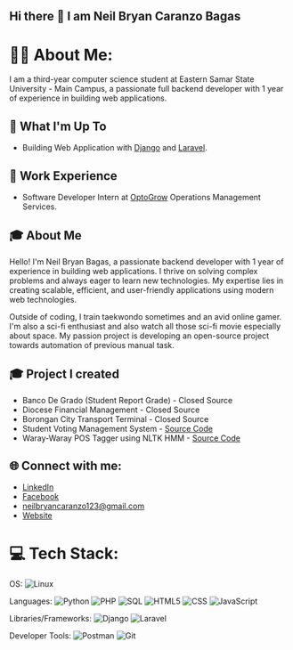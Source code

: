 ## Hi there 👋 I am Neil Bryan Caranzo Bagas


# 👨‍🦰 About Me:
I am a third-year computer science student at Eastern Samar State University - Main Campus, a passionate full backend developer with 1 year of experience in building web applications.


## 🚀 What I'm Up To

-  Building Web Application with [Django](https://www.djangoproject.com/) and [Laravel](https://laravel.com/).

## 💼 Work Experience
- Software Developer Intern at [OptoGrow](https://www.optogrow.com/) Operations Management Services.

## 🎓 About Me
Hello! I'm Neil Bryan Bagas, a passionate backend developer with 1 year of experience in building web applications. I thrive on solving complex problems and always eager to learn new technologies. My expertise lies in creating scalable, efficient, and user-friendly applications using modern web technologies.

Outside of coding, I train taekwondo sometimes and an avid online gamer. I'm also a sci-fi enthusiast and also watch all those sci-fi movie especially about space. My passion project is developing an open-source project towards automation of previous manual task.

## 🎓 Project I created
- Banco De Grado (Student Report Grade) - Closed Source
- Diocese Financial Management - Closed Source
- Borongan City Transport Terminal - Closed Source
- Student Voting Management System - [Source Code](https://github.com/Shirozo/SVMS-Laravel)
- Waray-Waray POS Tagger using NLTK HMM - [Source Code](https://github.com/CSSO-Linux-User-Group-ESSU/Waray-Waray-NLP-POS-Tagger)

## 🌐 Connect with me:
- [LinkedIn](https://www.linkedin.com/in/shirozo/)
- [Facebook](https://www.facebook.com/shirozo.dev)
- neilbryancaranzo123@gmail.com
- [Website](https://shirozo.github.io/)


# 💻 Tech Stack:
OS:
![Linux](https://img.shields.io/badge/linux-%23323330.svg?style=for-the-badge&logo=linux&logoColor=white)

Languages: 
![Python](https://img.shields.io/badge/python-%233776AB.svg?style=for-the-badge&logo=python&logoColor=white) 
![PHP](https://img.shields.io/badge/php-%233776AB.svg?style=for-the-badge&logo=php&logoColor=violete) 
![SQL](https://img.shields.io/badge/sql-%2307405e.svg?style=for-the-badge&logo=postgresql&logoColor=white) 
![HTML5](https://img.shields.io/badge/html5-%23E34F26.svg?style=for-the-badge&logo=html5&logoColor=white) 
![CSS](https://img.shields.io/badge/css-%231572B6.svg?style=for-the-badge&logo=css3&logoColor=white) 
![JavaScript](https://img.shields.io/badge/javascript-%23323330.svg?style=for-the-badge&logo=javascript&logoColor=%23F7DF1E)

Libraries/Frameworks: 
![Django](https://img.shields.io/badge/Django-254B33.svg?style=for-the-badge&logo=django&logoColor=white) 
![Laravel](https://img.shields.io/badge/Laravel-%23F05033.svg?style=for-the-badge&logo=laravel&logoColor=white) 

Developer Tools: 
![Postman](https://img.shields.io/badge/Postman-FF6C37?style=for-the-badge&logo=postman&logoColor=white) 
![Git](https://img.shields.io/badge/git-%23F05033.svg?style=for-the-badge&logo=git&logoColor=white)
